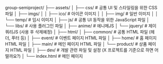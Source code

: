 group-semiproject/
├── assets/
│   ├── css/           # 공통 UI 및 스타일링을 위한 CSS 파일
│   ├── imgs/
│   │   ├── ico/       # 아이콘 이미지
│   │   ├── img/       # 일반 이미지
│   │   └── temp/      # 임시 이미지
│   ├── js/            # 공통 UI 동작을 위한 JavaScript 파일
│   └── libs/          # 사용 플러그인 파일
│       ├── anime/     # 에니메JS
│       └── jquery/    # 제이쿼리JS (사용 후 삭제예정)
│
├── html/
│   ├── common/        # 공통 HTML 파일 (헤더, 푸터 등)
│   ├── event/         # 이벤트 페이지 HTML 파일
│   ├── home/          # 홈 페이지 HTML 파일
│   ├── main/          # 메인 페이지 HTML 파일
│   └── product/       # 상품 페이지 HTML 파일
│
├── dev/               # 개발 관련 파일 및 설정 (X 프로젝트를 기준으로 하면 어떨까요?)
│
└── index.html         # 메인 페이지
